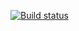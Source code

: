 [![Build status](https://ci.appveyor.com/api/projects/status/2w478579m8rq09ba/branch/master?svg=true)](https://ci.appveyor.com/project/AntonDolmatov22388/hw-unit-2/branch/master)